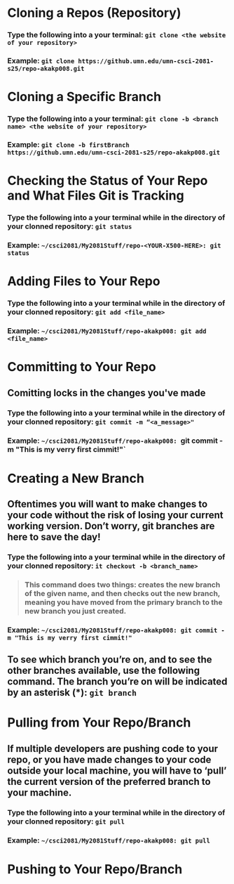 # Cloning a Repos (Repository)
### Type the following into a your terminal: `git clone <the website of your repository>`
### Example: `git clone https://github.umn.edu/umn-csci-2081-s25/repo-akakp008.git`

# Cloning a Specific Branch
### Type the following into a your terminal: `git clone -b <branch name> <the website of your repository>`
### Example: `git clone -b firstBranch https://github.umn.edu/umn-csci-2081-s25/repo-akakp008.git`

# Checking the Status of Your Repo and What Files Git is Tracking
### Type the following into a your terminal while in the directory of your clonned repository: `git status`
### Example: `~/csci2081/My2081Stuff/repo-<YOUR-X500-HERE>: git status`

# Adding Files to Your Repo
### Type the following into a your terminal while in the directory of your clonned repository: `git add <file_name>`
### Example: `~/csci2081/My2081Stuff/repo-akakp008: git add <file_name>`

# Committing to Your Repo 
## Comitting locks in the changes you've made
### Type the following into a your terminal while in the directory of your clonned repository: `git commit -m “<a_message>"`
### Example: `~/csci2081/My2081Stuff/repo-akakp008: `git commit -m "This is my verry first cimmit!"`

# Creating a New Branch
## Oftentimes you will want to make changes to your code without the risk of losing your current working version. Don’t worry, git branches are here to save the day!
### Type the following into a your terminal while in the directory of your clonned repository: `it checkout -b <branch_name>`
>### This command does two things: creates the new branch of the given name, and then checks out the new branch, meaning you have moved from the primary branch to the new branch you just created.
### Example: `~/csci2081/My2081Stuff/repo-akakp008: git commit -m "This is my verry first cimmit!"`
## To see which branch you’re on, and to see the other branches available, use the following command. The branch you’re on will be indicated by an asterisk (*): `git branch`

# Pulling from Your Repo/Branch
## If multiple developers are pushing code to your repo, or you have made changes to your code outside your local machine, you will have to ‘pull’ the current version of the preferred branch to your machine.
### Type the following into a your terminal while in the directory of your clonned repository: `git pull`
### Example: `~/csci2081/My2081Stuff/repo-akakp008: git pull`

# Pushing to Your Repo/Branch
